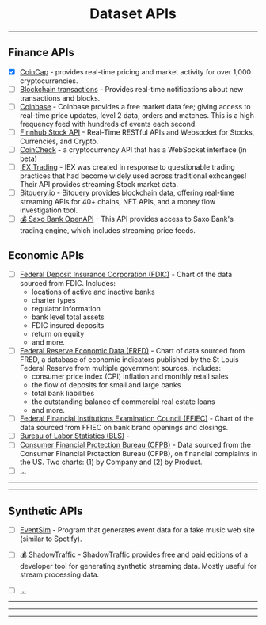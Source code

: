 # <center> Dataset APIs </center>
---

## Finance APIs
- [x] [CoinCap](https://docs.coincap.io/) - provides real-time pricing and market activity for over 1,000 cryptocurrencies.
- [ ] [Blockchain transactions](https://www.blockchain.com/api/api_websocket) - Provides real-time notifications about new transactions and blocks.
- [ ] [Coinbase](https://docs.pro.coinbase.com/#websocket-feed) - Coinbase provides a free market data fee; giving access to real-time price updates, level 2 data, orders and matches. This is a high frequency feed with hundreds of events each second.
- [ ] [Finnhub Stock API](https://finnhub.io/) - Real-Time RESTful APIs and Websocket for Stocks, Currencies, and Crypto.
- [ ] [CoinCheck](https://coincheck.com/documents/exchange/api#websocket) - a cryptocurrency API that has a WebSocket interface (in beta)
- [ ] [IEX Trading](https://iextrading.com/developer/docs/) - IEX was created in response to questionable trading practices that had become widely used across traditional exhcanges! Their API provides streaming Stock market data.
- [ ] [Bitquery.io](https://docs.bitquery.io/v1/) - Bitquery provides blockchain data, offering real-time streaming APIs for 40+ chains, NFT APIs, and a money flow investigation tool.
- [ ] [💰 Saxo Bank OpenAPI](https://www.developer.saxo/) - This API provides access to Saxo Bank's trading engine, which includes streaming price feeds.

## Economic APIs
- [ ] [Federal Deposit Insurance Corporation (FDIC)]() - Chart of the data sourced from FDIC. Includes:
    - locations of active and inactive banks
    - charter types
    - regulator information
    - bank level total assets
    - FDIC insured deposits
    - return on equity
    - and more.
- [ ] [Federal Reserve Economic Data (FRED)]() - Chart of data sourced from FRED, a database of economic indicators published by the St Louis Federal Reserve from multiple government sources. Includes:
    - consumer price index (CPI) inflation and monthly retail sales
    - the flow of deposits for small and large banks
    - total bank liabilities
    - the outstanding balance of commercial real estate loans
    - and more.
- [ ] [Federal Financial Institutions Examination Council (FFIEC)]() - Chart of the data sourced from FFIEC on bank brand openings and closings.
- [ ] [Bureau of Labor Statistics (BLS)]() - 
- [ ] [Consumer Financial Protection Bureau (CFPB)]() - Data sourced from the Consumer Financial Protection Bureau (CFPB), on financial complaints in the US. Two charts: (1) by Company and (2) by Product.
- [ ] [...]()

---
---

## Synthetic APIs
- [ ] [EventSim](https://github.com/viirya/eventsim) - Program that generates event data for a fake music web site (similar to Spotify).
- [ ] [💰 ShadowTraffic](https://shadowtraffic.io/) - ShadowTraffic provides free and paid editions of a developer tool for generating synthetic streaming data. Mostly useful for stream processing data.
- [ ] [...]()


---
---
---